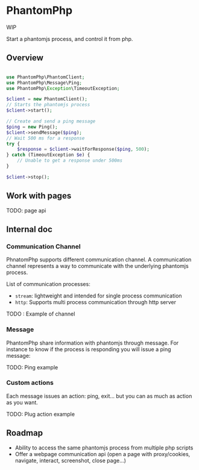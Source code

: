 PhantomPhp
==========

WIP

Start a phantomjs process, and control it from php.


Overview
--------

```php

use PhantomPhp\PhantomClient;
use PhantomPhp\Message\Ping;
use PhantomPhp\Exception\TimeoutException;

$client = new PhantomClient();
// Starts the phantomjs process
$client->start();

// Create and send a ping message
$ping = new Ping();
$client->sendMessage($ping);
// Wait 500 ms for a response
try {
    $response = $client->waitForResponse($ping, 500);
} catch (TimeoutException $e) {
    // Unable to get a response under 500ms
}

$client->stop();

```

Work with pages
---------------

TODO: page api 


Internal doc
------------

### Communication Channel

PhnatomPhp supports different communication channel. A communication channel represents a way to communicate
with the underlying phantomjs process.

List of communication processes:

- ``stream``: lightweight and intended for single process communication
- ``http``: Supports multi process communication through http server

TODO : Example of channel


### Message

PhantomPhp share information with phantomjs through message. For instance to know if the process is responding you will 
issue a ping message:

TODO: Ping example

### Custom actions

Each message issues an action: ping, exit... but you can as much as action as you want.

TODO: Plug action example


Roadmap
-------

- Ability to access the same phantomjs process from multiple php scripts
- Offer a webpage communication api (open a page with proxy/cookies, navigate, interact, screenshot, close page...) 